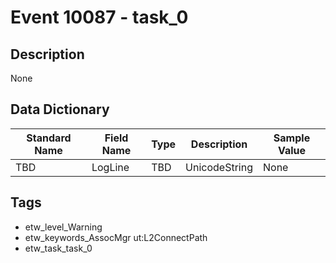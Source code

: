 # Event 10087 - task_0

## Description
None

## Data Dictionary
|Standard Name|Field Name|Type|Description|Sample Value|
|---|---|---|---|---|
|TBD|LogLine|TBD|UnicodeString|None|None|

## Tags
* etw_level_Warning
* etw_keywords_AssocMgr ut:L2ConnectPath
* etw_task_task_0